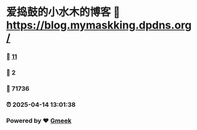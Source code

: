 # 爱捣鼓的小水木的博客 :link: https://blog.mymaskking.dpdns.org/ 
### :page_facing_up: [11](https://blog.mymaskking.dpdns.org//tag.html) 
### :speech_balloon: 2 
### :hibiscus: 71736 
### :alarm_clock: 2025-04-14 13:01:38 
### Powered by :heart: [Gmeek](https://github.com/Meekdai/Gmeek)
